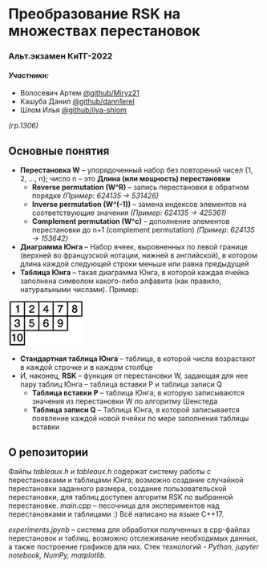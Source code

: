 # Преобразование RSK на множествах перестановок
### Альт.экзамен КиТГ-2022
#### _Участники:_
* Волосевич Артем [@github/Miryz21](https://github.com/Miryz21)
* Кашуба Данил [@github/dann1erel](https://github.com/dann1erel)
* Шлом Илья [@github/ilya-shlom](https://github.com/ilya-shlom)

_(гр.1306)_

## Основные понятия
* **Перестановка W** – упорядоченный набор без повторений чисел {1, 2, ..., n}; число n – это **Длина (или мощность) перестановки**
  * **Reverse permutation (W^R)** – запись перестановки в обратном порядке *(Пример: 624135 → 531426)*
  * **Inverse permutation (W^(-1))** – замена индексов элементов на соответствующие значения *(Пример: 624135 → 425361)*
  * **Complement permutation (W^c)** – дополнение элементов перестановки до n+1 (complement permutation) *(Пример: 624135 → 153642)*
* **Диаграмма Юнга** – Набор ячеек, выровненных по левой границе (верхней во французской нотации,
нижней в английской), в котором длина каждой следующей строки меньше или равна предыдущей
* **Таблица Юнга** – такая диаграмма Юнга, в которой каждая ячейка заполнена символом
какого-либо алфавита (как правило, натуральными числами). Пример:

![Young tableaux](pics/YoungTableaux.png)
* **Стандартная таблица Юнга** – таблица, в которой числа возрастают в каждой строчке и в каждом столбце
* И, наконец, **RSK** – функция от перестановки W, задающая для нее пару таблиц Юнга – таблица вставки P
и таблица записи Q
  * **Таблица вставки P** – таблица Юнга, в которую записываются значения из перестановки W по
алгоритму Шенстеда
  * **Таблица записи Q** – Таблица Юнга, в которой записывается появление каждой новой
ячейки по мере заполнения таблицы вставки
## О репозитории
Файлы *tableaux.h и tableaux.h* содержат систему работы с перестановками и
таблицами Юнга; возможно создание случайной перестановки заданного размера, создание
пользовательской перестановки, для таблиц доступен алгоритм RSK по выбранной перестановке.
*main.cpp* – песочница для экспериментов над перестановками и таблицами :) Всё написано
на языке C++17.

*experiments.jpynb* – система для обработки полученных в cpp-файлах перестановок и таблиц.
возможно отслеживание необходимых данных, а также построение графиков для них.
Стек технологий - *Python, jupyter notebook, NumPy, matplotlib.*

